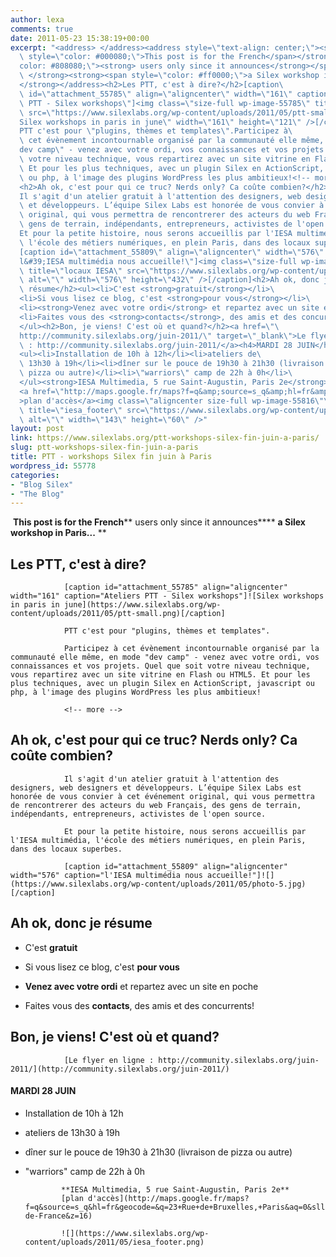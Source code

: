 ```yaml
---
author: lexa
comments: true
date: 2011-05-23 15:38:19+00:00
excerpt: "<address> </address><address style=\"text-align: center;\"><strong><span\
  \ style=\"color: #000080;\">This post is for the French</span></strong><span style=\"\
  color: #808080;\"><strong> users only since it announces</strong></span><strong>\
  \ </strong><strong><span style=\"color: #ff0000;\">a Silex workshop in Paris...</span></strong></address><address><strong>\
  </strong></address><h2>Les PTT, c'est à dire?</h2>[caption\
  \ id=\"attachment_55785\" align=\"aligncenter\" width=\"161\" caption=\"Ateliers\
  \ PTT - Silex workshops\"]<img class=\"size-full wp-image-55785\" title=\"ptt-small\"\
  \ src=\"https://www.silexlabs.org/wp-content/uploads/2011/05/ptt-small.png\" alt=\"\
  Silex workshops in paris in june\" width=\"161\" height=\"121\" />[/caption]\
  PTT c'est pour \"plugins, thèmes et templates\".Participez à\
  \ cet évènement incontournable organisé par la communauté elle même, en mode \"\
  dev camp\" - venez avec votre ordi, vos connaissances et vos projets. Quel que soit\
  \ votre niveau technique, vous repartirez avec un site vitrine en Flash ou HTML5.\
  \ Et pour les plus techniques, avec un plugin Silex en ActionScript, javascript\
  \ ou php, à l'image des plugins WordPress les plus ambitieux!<!-- more -->\
  <h2>Ah ok, c'est pour qui ce truc? Nerds only? Ca coûte combien?</h2>\
  Il s'agit d'un atelier gratuit à l'attention des designers, web designers\
  \ et développeurs. L’équipe Silex Labs est honorée de vous convier à cet événement\
  \ original, qui vous permettra de rencontrerer des acteurs du web Français, des\
  \ gens de terrain, indépendants, entrepreneurs, activistes de l'open source.\
  Et pour la petite histoire, nous serons accueillis par l'IESA multimédia,\
  \ l'école des métiers numériques, en plein Paris, dans des locaux superbes.\
  [caption id=\"attachment_55809\" align=\"aligncenter\" width=\"576\" caption=\"\
  l&#39;IESA multimédia nous accueille!\"]<img class=\"size-full wp-image-55809  \"\
  \ title=\"locaux IESA\" src=\"https://www.silexlabs.org/wp-content/uploads/2011/05/photo-5.jpg\"\
  \ alt=\"\" width=\"576\" height=\"432\" />[/caption]<h2>Ah ok, donc je\
  \ résume</h2><ul><li>C'est <strong>gratuit</strong></li>\
  <li>Si vous lisez ce blog, c'est <strong>pour vous</strong></li>\
  <li><strong>Venez avec votre ordi</strong> et repartez avec un site en poche</li>\
  <li>Faites vous des <strong>contacts</strong>, des amis et des concurrents!</li>\
  </ul><h2>Bon, je viens! C'est où et quand?</h2><a href=\"\
  http://community.silexlabs.org/juin-2011/\" target=\"_blank\">Le flyer en ligne\
  \ : http://community.silexlabs.org/juin-2011/</a><h4>MARDI 28 JUIN</h4>\
  <ul><li>Installation de 10h à 12h</li><li>ateliers de\
  \ 13h30 à 19h</li><li>dîner sur le pouce de 19h30 à 21h30 (livraison de\
  \ pizza ou autre)</li><li>\"warriors\" camp de 22h à 0h</li>\
  </ul><strong>IESA Multimedia, 5 rue Saint-Augustin, Paris 2e</strong>\
  <a href=\"http://maps.google.fr/maps?f=q&amp;source=s_q&amp;hl=fr&amp;geocode=&amp;q=23+Rue+de+Bruxelles,+Paris&amp;aq=0&amp;sll=48.883453,2.331222&amp;sspn=0.011105,0.027874&amp;ie=UTF8&amp;hq=&amp;hnear=23+Rue+de+Bruxelles,+75009+Paris,+Ile-de-France&amp;z=16\"\
  >plan d'accès</a><img class=\"aligncenter size-full wp-image-55816\"\
  \ title=\"iesa_footer\" src=\"https://www.silexlabs.org/wp-content/uploads/2011/05/iesa_footer.png\"\
  \ alt=\"\" width=\"143\" height=\"60\" />"
layout: post
link: https://www.silexlabs.org/ptt-workshops-silex-fin-juin-a-paris/
slug: ptt-workshops-silex-fin-juin-a-paris
title: PTT - workshops Silex fin juin à Paris
wordpress_id: 55778
categories:
- "Blog Silex"
- "The Blog"
---
```


 **This post is for the French**** users only since it announces**** ****a Silex workshop in Paris...****
				**


## Les PTT, c'est à dire?


				[caption id="attachment_55785" align="aligncenter" width="161" caption="Ateliers PTT - Silex workshops"]![Silex workshops in paris in june](https://www.silexlabs.org/wp-content/uploads/2011/05/ptt-small.png)[/caption]

				PTT c'est pour "plugins, thèmes et templates".

				Participez à cet évènement incontournable organisé par la communauté elle même, en mode "dev camp" - venez avec votre ordi, vos connaissances et vos projets. Quel que soit votre niveau technique, vous repartirez avec un site vitrine en Flash ou HTML5. Et pour les plus techniques, avec un plugin Silex en ActionScript, javascript ou php, à l'image des plugins WordPress les plus ambitieux!

				<!-- more -->


## Ah ok, c'est pour qui ce truc? Nerds only? Ca coûte combien?


				Il s'agit d'un atelier gratuit à l'attention des designers, web designers et développeurs. L’équipe Silex Labs est honorée de vous convier à cet événement original, qui vous permettra de rencontrerer des acteurs du web Français, des gens de terrain, indépendants, entrepreneurs, activistes de l'open source.

				Et pour la petite histoire, nous serons accueillis par l'IESA multimédia, l'école des métiers numériques, en plein Paris, dans des locaux superbes.

				[caption id="attachment_55809" align="aligncenter" width="576" caption="l'IESA multimédia nous accueille!"]![](https://www.silexlabs.org/wp-content/uploads/2011/05/photo-5.jpg)[/caption]


## Ah ok, donc je résume






  * C'est **gratuit**


  * Si vous lisez ce blog, c'est **pour vous**


  * **Venez avec votre ordi** et repartez avec un site en poche


  * Faites vous des **contacts**, des amis et des concurrents!




## Bon, je viens! C'est où et quand?


				[Le flyer en ligne : http://community.silexlabs.org/juin-2011/](http://community.silexlabs.org/juin-2011/)


#### MARDI 28 JUIN






  * Installation de 10h à 12h


  * ateliers de 13h30 à 19h


  * dîner sur le pouce de 19h30 à 21h30 (livraison de pizza ou autre)


  * "warriors" camp de 22h à 0h


				**IESA Multimedia, 5 rue Saint-Augustin, Paris 2e**
				[plan d'accès](http://maps.google.fr/maps?f=q&source=s_q&hl=fr&geocode=&q=23+Rue+de+Bruxelles,+Paris&aq=0&sll=48.883453,2.331222&sspn=0.011105,0.027874&ie=UTF8&hq=&hnear=23+Rue+de+Bruxelles,+75009+Paris,+Ile-de-France&z=16)

				![](https://www.silexlabs.org/wp-content/uploads/2011/05/iesa_footer.png)
